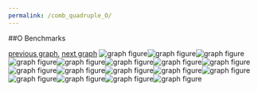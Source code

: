 ```yaml
---
permalink: /comb_quadruple_O/
---
```


##O Benchmarks

[previous graph](../comb_quadruple_K/), [next graph](../comb_quadruple_PDFD/)
![graph figure](./images/quadruple/O/O-AVL_box.png)![graph figure](./images/quadruple/O/O-A_box.png)![graph figure](./images/quadruple/O/O-CYPHERD_box.png)![graph figure](./images/quadruple/O/O-EGG_box.png)![graph figure](./images/quadruple/O/O-FACE_box.png)![graph figure](./images/quadruple/O/O-FLOYD_box.png)![graph figure](./images/quadruple/O/O-F_box.png)![graph figure](./images/quadruple/O/O-H_box.png)![graph figure](./images/quadruple/O/O-JSOND_box.png)![graph figure](./images/quadruple/O/O-K_box.png)![graph figure](./images/quadruple/O/O-O_box.png)![graph figure](./images/quadruple/O/O-PDFD_box.png)![graph figure](./images/quadruple/O/O-RB_box.png)![graph figure](./images/quadruple/O/O-ROD_box.png)![graph figure](./images/quadruple/O/O-SMATRIX_box.png)![graph figure](./images/quadruple/O/O-SORTD_box.png)![graph figure](./images/quadruple/O/O-ZB_box.png)